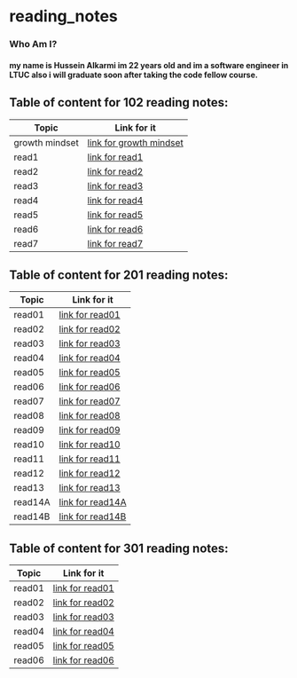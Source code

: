 # reading_notes

### Who Am I?
#### my name is Hussein Alkarmi im 22 years old and im a software engineer in LTUC also i will graduate soon after taking the code fellow course.

## Table of content for 102 reading notes:

 |Topic | Link for it|
 |------------ | -------------|
 |growth mindset | [link for growth mindset](https://husseinalkarmi.github.io/reading_notes/102Reading-notes/growthmindset)|
 |read1 | [link for read1](https://husseinalkarmi.github.io/reading_notes/102Reading-notes/read1)|
 |read2 | [link for read2](https://husseinalkarmi.github.io/reading_notes/102Reading-notes/read2)|
 |read3 | [link for read3](https://husseinalkarmi.github.io/reading_notes/102Reading-notes/read3)|
 |read4 | [link for read4](https://husseinalkarmi.github.io/reading_notes/102Reading-notes/read4)|
 |read5 | [link for read5](https://husseinalkarmi.github.io/reading_notes/102Reading-notes/read5)|
 |read6 | [link for read6](https://husseinalkarmi.github.io/reading_notes/102Reading-notes/read6)|
 |read7 | [link for read7](https://husseinalkarmi.github.io/reading_notes/102Reading-notes/read7)|
 

## Table of content for 201 reading notes:

 |Topic | Link for it|
 |------------ | -------------|
 |read01 | [link for read01](https://husseinalkarmi.github.io/reading_notes/201Reding-notes/read01)|
 |read02 | [link for read02](https://husseinalkarmi.github.io/reading_notes/201Reding-notes/read02)|
 |read03 | [link for read03](https://husseinalkarmi.github.io/reading_notes/201Reding-notes/read03)|
 |read04 | [link for read04](https://husseinalkarmi.github.io/reading_notes/201Reding-notes/read04)|
 |read05 | [link for read05](https://husseinalkarmi.github.io/reading_notes/201Reding-notes/read05)|
 |read06 | [link for read06](https://husseinalkarmi.github.io/reading_notes/201Reding-notes/read06)|
 |read07 | [link for read07](https://husseinalkarmi.github.io/reading_notes/201Reding-notes/read07)|
 |read08 | [link for read08](https://husseinalkarmi.github.io/reading_notes/201Reding-notes/read08)|
 |read09 | [link for read09](https://husseinalkarmi.github.io/reading_notes/201Reding-notes/read09)|
 |read10 | [link for read10](https://husseinalkarmi.github.io/reading_notes/201Reding-notes/read10)|
 |read11 | [link for read11](https://husseinalkarmi.github.io/reading_notes/201Reding-notes/read11)|
 |read12 | [link for read12](https://husseinalkarmi.github.io/reading_notes/201Reding-notes/read12)|
 |read13 | [link for read13](https://husseinalkarmi.github.io/reading_notes/201Reding-notes/read13)|
|read14A | [link for read14A](https://husseinalkarmi.github.io/reading_notes/201Reding-notes/read14A)|
|read14B | [link for read14B](https://husseinalkarmi.github.io/reading_notes/201Reding-notes/read14B)|


## Table of content for 301 reading notes:

 |Topic | Link for it|
 |------------ | -------------|
 |read01 | [link for read01](https://husseinalkarmi.github.io/reading_notes/301Reading-notes/read01)|
 |read02 | [link for read02](https://husseinalkarmi.github.io/reading_notes/301Reading-notes/read02)|
 |read03 | [link for read03](https://husseinalkarmi.github.io/reading_notes/301Reading-notes/read03)|
 |read04 | [link for read04](https://husseinalkarmi.github.io/reading_notes/301Reading-notes/read04)|
 |read05 | [link for read05](https://husseinalkarmi.github.io/reading_notes/301Reading-notes/read05)|
 |read06 | [link for read06](https://husseinalkarmi.github.io/reading_notes/301Reading-notes/read06)|

